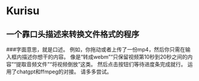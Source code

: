 # Kurisu
## 一个靠口头描述来转换文件格式的程序
###字面意思，就是口述。
例如，你拖动或者上传了一份mp4，然后你只需在输入框内描述你想干的内容。
像是“转成webm”“只保留视频第10秒到20秒之间的内容”“提取音频文件”“将视频倒放”这类。
然后点击按钮们等待进度条完成就行。
运用了chatgpt和ffmpeg的对接。
请多多尝试。
